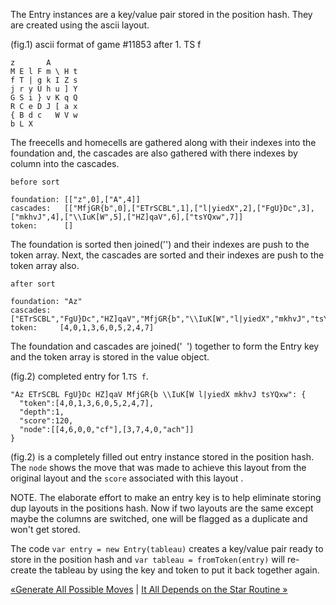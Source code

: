 The Entry instances are a key/value pair stored in the position hash. They are created using the ascii layout.

(fig.1) ascii format of game #11853 after 1. TS f

```
z       A       
M E l F m \ H t 
f T | g k I Z s 
j r y U h u ] Y 
G S i } v K q Q 
R C e D J [ a x 
{ B d c   W V w 
b L X           
```

The freecells and homecells are gathered along with their indexes into the foundation and,
the cascades are also gathered with there indexes by column into the cascades.

```
before sort

foundation: [["z",0],["A",4]]
cascades:   [["MfjGR{b",0],["ETrSCBL",1],["l|yiedX",2],["FgU}Dc",3],["mkhvJ",4],["\\IuK[W",5],["HZ]qaV",6],["tsYQxw",7]]
token:      []
```

The foundation is sorted then joined('') and their indexes are push to the token array. Next, the cascades are sorted and their indexes are push to the token array also.

```
after sort

foundation: "Az"
cascades:  ["ETrSCBL","FgU}Dc","HZ]qaV","MfjGR{b","\\IuK[W","l|yiedX","mkhvJ","tsYQxw"]
token:     [4,0,1,3,6,0,5,2,4,7]
```

The foundation and cascades are joined('` `') together to form the Entry key and the token array is stored in the value object.

(fig.2) completed entry for 1.`TS f`.

```
"Az ETrSCBL FgU}Dc HZ]qaV MfjGR{b \\IuK[W l|yiedX mkhvJ tsYQxw": {
  "token":[4,0,1,3,6,0,5,2,4,7],
  "depth":1,
  "score":120,
  "node":[[4,6,0,0,"cf"],[3,7,4,0,"ach"]]
}
```

(fig.2) is a completely filled out entry instance stored in the position hash. The `node` shows the move that was made to achieve this layout from the original layout and the `score` associated with this layout .

NOTE. The elaborate effort to make an entry key is to help eliminate storing dup layouts in the positions hash. Now if two layouts are the same except maybe the columns are switched, one will be flagged as a duplicate and won't get stored.

The code `var entry = new Entry(tableau)` creates a key/value pair ready to store in the position hash and `var tableau = fromToken(entry)` will re-create the tableau by using the key and token to put it back together again.

[«Generate All Possible Moves](gen.md) | [It All Depends on the Star Routine »](star.md)



